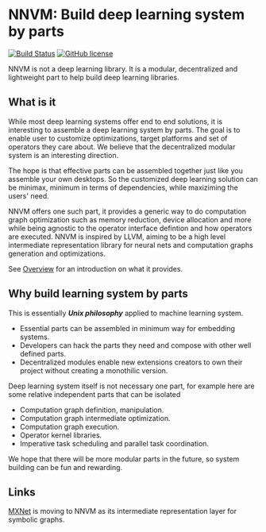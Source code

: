 # NNVM: Build deep learning system by parts

[![Build Status](https://travis-ci.org/dmlc/nnvm.svg?branch=master)](https://travis-ci.org/dmlc/nnvm)
[![GitHub license](http://dmlc.github.io/img/apache2.svg)](./LICENSE)

NNVM is not a deep learning library. It is a modular,
decentralized and lightweight part to help build deep learning libraries.

## What is it

While most deep learning systems offer end to end solutions,
it is interesting to  assemble a deep learning system by parts.
The goal is to enable user to customize optimizations, target platforms and set of operators they care about.
We believe that the decentralized modular system is an interesting direction.

The hope is that effective parts can be assembled together just like you assemble your own desktops.
So the customized deep learning solution can be minimax, minimum in terms of dependencies,
while maxiziming the users' need.

NNVM offers one such part, it provides a generic way to do
computation graph optimization such as memory reduction, device allocation and more
while being agnostic to the operator interface defintion and how operators are executed.
NNVM is inspired by LLVM, aiming to be a high level intermediate representation library
for neural nets and computation graphs generation and optimizations.

See [Overview](docs/overview.md) for an introduction on what it provides.

## Why build learning system by parts

This is essentially ***Unix philosophy*** applied to machine learning system.

- Essential parts can be assembled in minimum way for embedding systems.
- Developers can hack the parts they need and compose with other well defined parts.
- Decentralized modules enable new extensions creators to own their project
  without creating a monothilic version.

Deep learning system itself is not necessary one part, for example
here are some relative independent parts that can be isolated

- Computation graph definition, manipulation.
- Computation graph intermediate optimization.
- Computation graph execution.
- Operator kernel libraries.
- Imperative task scheduling and parallel task coordination.

We hope that there will be more modular parts in the future,
so system building can be fun and rewarding.

## Links

[MXNet](https://github.com/dmlc/mxnet) is moving to NNVM as its intermediate
representation layer for symbolic graphs.
